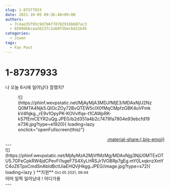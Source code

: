 ```yaml
---
slug: 1-87377933
date: 2021-10-05 09:36:46+09:00
authors:
  - 7c4ae35f93c9d7b6f78782916b687ac3
  - 6599dbbcaa26237c2ab0f3becb421b45
categories:
  - Jiwon
tags:
  - Fan Post
---
```


# 1-87377933

<div class="post-container" markdown="1">
<div class="content-container md-sidebar__scrollwrap" markdown="1">

나 오늘 6시에 일어났다 잘했지?
<figure markdown="1">
![](https://phinf.wevpstatic.net/MjAyMjA3MDJfMjE3/MDAxNjU2NzQ0MTA4Njk5.QIOcZOy72BvQTEW5cIX0fMqCMpfzGBK4uVFmkkV4fqkg._rE9v1OpyPK-KOVvIfqe-t1CAWpRK-kS7fEmCEYR2uQg.JPEG/b2d351a4b2c7479fa7804e93ebcfd19e736.jpg?type=e1920){ loading=lazy onclick="openFullscreen(this)"}
</figure>


</div>
</div>

<div style="text-align: right;" markdown="1">
<a href="https://weverse.io/fromis9/fanpost/1-87377933" style="text-align: right;">:material-share:{.big-emoji}</a>
</div>
---

<div class="comments-container md-sidebar__scrollwrap" markdown="1">
<div class="comment" markdown="1">
<div class='id-container' markdown="1">
![](https://phinf.wevpstatic.net/MjAyMzA2MjVfMzMg/MDAxNjg3NjU0MTExOTU5.7GFeCpkRW4jdCPevFi1sgeF7S4XyLHRSJr1VOBRp7gEg.mY0LxqknzXmYC4oZ6TpxCmdSnAbldBctUiaEHQVjHkgg.JPEG/image.jpg?type=s72){ loading=lazy }
**<span class="artist">지원</span>** <small>Oct 05 2021, 09:44</small><br>
</div>
<div class='comment-body' markdown="1">
어머 일찍 일어났네 ! 어디가용
</div>
</div>
</div>
---
